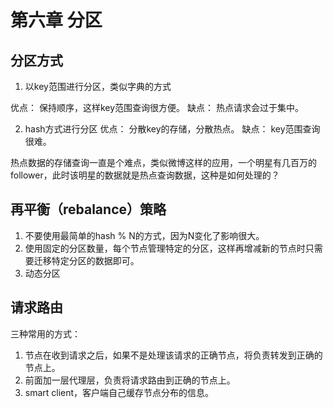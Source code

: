 # 第六章 分区
## 分区方式
1.  以key范围进行分区，类似字典的方式

优点： 保持顺序，这样key范围查询很方便。
缺点： 热点请求会过于集中。

2.  hash方式进行分区
优点： 分散key的存储，分散热点。
缺点： key范围查询很难。

热点数据的存储查询一直是个难点，类似微博这样的应用，一个明星有几百万的follower，此时该明星的数据就是热点查询数据，这种是如何处理的？

## 再平衡（rebalance）策略

1.  不要使用最简单的hash % N的方式，因为N变化了影响很大。
2.  使用固定的分区数量，每个节点管理特定的分区，这样再增减新的节点时只需要迁移特定分区的数据即可。
3.  动态分区

## 请求路由
三种常用的方式：

1.  节点在收到请求之后，如果不是处理该请求的正确节点，将负责转发到正确的节点上。
2.  前面加一层代理层，负责将请求路由到正确的节点上。
3.  smart client，客户端自己缓存节点分布的信息。


